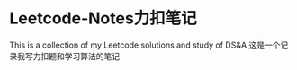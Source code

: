 # Leetcode-Notes力扣笔记
This is a collection of my Leetcode solutions and study of DS&amp;A 这是一个记录我写力扣题和学习算法的笔记
